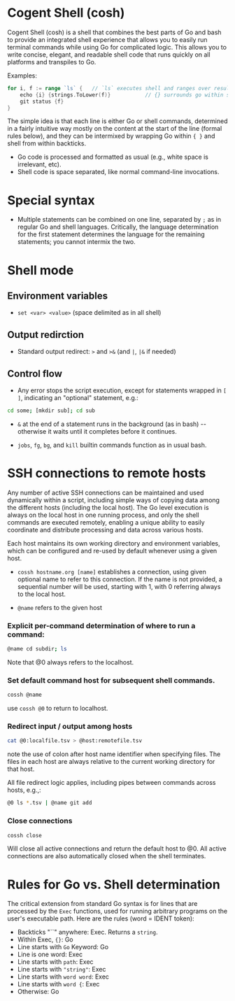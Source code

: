 # Cogent Shell (cosh)

Cogent Shell (cosh) is a shell that combines the best parts of Go and bash to provide an integrated shell experience that allows you to easily run terminal commands while using Go for complicated logic. This allows you to write concise, elegant, and readable shell code that runs quickly on all platforms and transpiles to Go.

Examples:

```go
for i, f := range `ls` {   // `ls` executes shell and ranges over result
    echo {i} {strings.ToLower(f)}           // {} surrounds go within shell
    git status {f}
}
```

The simple idea is that each line is either Go or shell commands, determined in a fairly intuitive way mostly on the content at the start of the line (formal rules below), and they can be intermixed by wrapping Go within `{ }` and shell from within backticks. 

* Go code is processed and formatted as usual (e.g., white space is irrelevant, etc).
* Shell code is space separated, like normal command-line invocations.

# Special syntax

* Multiple statements can be combined on one line, separated by `;` as in regular Go and shell languages.  Critically, the language determination for the first statement determines the language for the remaining statements; you cannot intermix the two.

# Shell mode

## Environment variables

* `set <var> <value>` (space delimited as in all shell)

## Output redirction

* Standard output redirect: `>` and `>&` (and `|`, `|&` if needed)

## Control flow

* Any error stops the script execution, except for statements wrapped in `[ ]`, indicating an "optional" statement, e.g.:

```sh
cd some; [mkdir sub]; cd sub
```

* `&` at the end of a statement runs in the background (as in bash) -- otherwise it waits until it completes before it continues.

* `jobs`, `fg`, `bg`, and `kill` builtin commands function as in usual bash.

# SSH connections to remote hosts

Any number of active SSH connections can be maintained and used dynamically within a script, including simple ways of copying data among the different hosts (including the local host).  The Go level execution is always on the local host in one running process, and only the shell commands are executed remotely, enabling a unique ability to easily coordinate and distribute processing and data across various hosts.

Each host maintains its own working directory and environment variables, which can be configured and re-used by default whenever using a given host.

* `cossh hostname.org [name]`  establishes a connection, using given optional name to refer to this connection.  If the name is not provided, a sequential number will be used, starting with 1, with 0 referring always to the local host.

* `@name` refers to the given host

### Explicit per-command determination of where to run a command:

```sh
@name cd subdir; ls
```

Note that @0 always refers to the localhost.

### Set default command host for subsequent shell commands.

```sh
cossh @name
```

use `cossh @0` to return to localhost.

### Redirect input / output among hosts

```sh
cat @0:localfile.tsv > @host:remotefile.tsv
```

note the use of colon after host name identifier when specifying files.  The files in each host are always relative to the current working directory for that host.

All file redirect logic applies, including pipes between commands across hosts, e.g.,:

```sh
@0 ls *.tsv | @name git add
```

### Close connections

```sh
cossh close
```

Will close all active connections and return the default host to @0.  All active connections are also automatically closed when the shell terminates.

# Rules for Go vs. Shell determination

The critical extension from standard Go syntax is for lines that are processed by the `Exec` functions, used for running arbitrary programs on the user's executable path.  Here are the rules (word = IDENT token):

* Backticks "``" anywhere:  Exec.  Returns a `string`.
* Within Exec, `{}`: Go
* Line starts with `Go` Keyword: Go
* Line is one word: Exec
* Line starts with `path`: Exec
* Line starts with `"string"`: Exec
* Line starts with `word word`: Exec
* Line starts with `word {`: Exec
* Otherwise: Go



